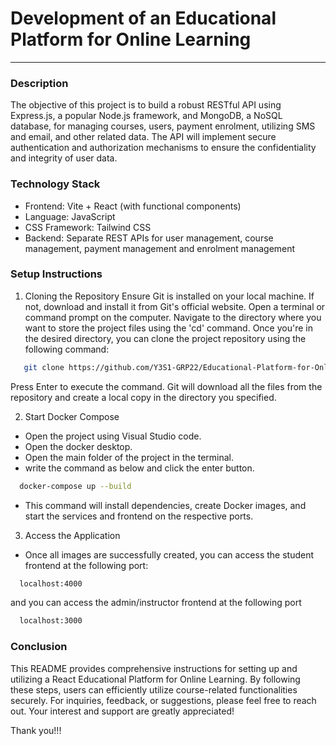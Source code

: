 # Development of an Educational Platform for Online Learning
----------------------------------------------------------

### Description
The objective of this project is to build a robust RESTful API using Express.js, a popular Node.js framework, and MongoDB, a NoSQL database, for managing courses, users, payment enrolment, utilizing SMS and email, and other related data. The API will implement secure authentication and authorization mechanisms to ensure the confidentiality and integrity of user data.

### Technology Stack
- Frontend: Vite + React (with functional components)
- Language: JavaScript
- CSS Framework: Tailwind CSS
- Backend: Separate REST APIs for user management, course management, payment management and enrolment management

### Setup Instructions
1. Cloning the Repository 
Ensure Git is installed on your local machine. If not, download and install it from Git's official website.
Open a terminal or command prompt on the computer.
Navigate to the directory where you want to store the project files using the 'cd' command.
Once you're in the desired directory, you can clone the project repository using the following command:

```bash
   git clone https://github.com/Y3S1-GRP22/Educational-Platform-for-Online-Learning
```

Press Enter to execute the command. Git will download all the files from the repository and create a local copy in the directory you specified.

2. Start Docker Compose
- Open the project using Visual Studio code.
- Open the docker desktop.
- Open the main folder of the project in the terminal.
- write the command as below and click the enter button.

```bash
  docker-compose up --build
```

- This command will install dependencies, create Docker images, and start the services and frontend on the respective ports.

3. Access the Application
- Once all images are successfully created, you can access the student frontend at the following port:
```bash
  localhost:4000
```

and you can access the admin/instructor frontend at the following port
```bash
  localhost:3000
```

### Conclusion
This README provides comprehensive instructions for setting up and utilizing a React Educational Platform for Online Learning. By following these steps, users can efficiently utilize course-related functionalities securely.
For inquiries, feedback, or suggestions, please feel free to reach out. Your interest and support are greatly appreciated!

Thank you!!!
